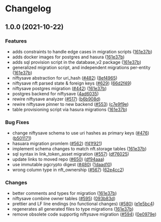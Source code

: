 # Changelog

## 1.0.0 (2021-10-22)


### Features

* adds constraints to handle edge cases in migration scripts ([161e37b](https://www.github.com/nftstorage/nft.storage/commit/161e37b5f615e3db238a20d1edda3c779ac658b5))
* adds docker images for postgres and hasura ([161e37b](https://www.github.com/nftstorage/nft.storage/commit/161e37b5f615e3db238a20d1edda3c779ac658b5))
* adds sql provision script in the database_v2 package ([161e37b](https://www.github.com/nftstorage/nft.storage/commit/161e37b5f615e3db238a20d1edda3c779ac658b5))
* generalized migration script, and independent migrations per-entity ([161e37b](https://www.github.com/nftstorage/nft.storage/commit/161e37b5f615e3db238a20d1edda3c779ac658b5))
* niftysave abstraction for uri_hash ([#482](https://www.github.com/nftstorage/nft.storage/issues/482)) ([8ef4965](https://www.github.com/nftstorage/nft.storage/commit/8ef4965b00696f03f92958fd3eec829f00e6b702))
* niftysave nft parsed state & foreign keys ([#629](https://www.github.com/nftstorage/nft.storage/issues/629)) ([66d2f49](https://www.github.com/nftstorage/nft.storage/commit/66d2f491e7b5a0e8c59fb2d1cf978e11cd289d6c))
* niftysave postgres migration ([#442](https://www.github.com/nftstorage/nft.storage/issues/442)) ([161e37b](https://www.github.com/nftstorage/nft.storage/commit/161e37b5f615e3db238a20d1edda3c779ac658b5))
* postgres backend for niftysave ([4ad6035](https://www.github.com/nftstorage/nft.storage/commit/4ad6035916170fdbb0588ce5e855e4d048795cf8))
* rewire niftysave analyzer ([#517](https://www.github.com/nftstorage/nft.storage/issues/517)) ([b6b908d](https://www.github.com/nftstorage/nft.storage/commit/b6b908d80acb5bb18efa9e6bbea445b3bb30e1a4))
* rewire niftysave pinner to new backend ([#553](https://www.github.com/nftstorage/nft.storage/issues/553)) ([c7e9f9e](https://www.github.com/nftstorage/nft.storage/commit/c7e9f9e9778114b46a8d039130e06e9dbf5e8062))
* table provisioning script via hasura migrations ([161e37b](https://www.github.com/nftstorage/nft.storage/commit/161e37b5f615e3db238a20d1edda3c779ac658b5))


### Bug Fixes

* change niftysave schema to use uri hashes as primary keys ([#476](https://www.github.com/nftstorage/nft.storage/issues/476)) ([b501171](https://www.github.com/nftstorage/nft.storage/commit/b501171c3cd0292ee397605497e069a324cae8ca))
* hasuara migration promlem ([#562](https://www.github.com/nftstorage/nft.storage/issues/562)) ([f41f921](https://www.github.com/nftstorage/nft.storage/commit/f41f92100091195dcb2e71e86f9f8297e94395a9))
* implement schema changes to match nft.storage tables ([161e37b](https://www.github.com/nftstorage/nft.storage/commit/161e37b5f615e3db238a20d1edda3c779ac658b5))
* sql syntax in link_token_asset migration  ([#557](https://www.github.com/nftstorage/nft.storage/issues/557)) ([df76025](https://www.github.com/nftstorage/nft.storage/commit/df76025b4dac1f8a111abcfd596ff948dd80d29e))
* update links to moved repo ([#650](https://www.github.com/nftstorage/nft.storage/issues/650)) ([df94aaa](https://www.github.com/nftstorage/nft.storage/commit/df94aaa8f1ec1a2e7d60a258a90758b2df630c9a))
* use immutable pgcrypto digest ([#480](https://www.github.com/nftstorage/nft.storage/issues/480)) ([1daad10](https://www.github.com/nftstorage/nft.storage/commit/1daad1084d30da527b61c27d0ea8e99eb6eaf5b8))
* wrong column type in nft_ownership ([#567](https://www.github.com/nftstorage/nft.storage/issues/567)) ([62e4cc2](https://www.github.com/nftstorage/nft.storage/commit/62e4cc2503f2b78fe76399db2ff0db17e03e2e5e))


### Changes

* better comments and types for migration ([161e37b](https://www.github.com/nftstorage/nft.storage/commit/161e37b5f615e3db238a20d1edda3c779ac658b5))
* niftysave combine owner tables ([#595](https://www.github.com/nftstorage/nft.storage/issues/595)) ([093b83d](https://www.github.com/nftstorage/nft.storage/commit/093b83da80371f998363001f9b12c89b640d9966))
* prettier and LF line endings (no functional changes) ([#580](https://www.github.com/nftstorage/nft.storage/issues/580)) ([e1e5bc4](https://www.github.com/nftstorage/nft.storage/commit/e1e5bc47e5ae112a0775a25b275691a818665f37))
* regenerates all generated files to type migrations ([161e37b](https://www.github.com/nftstorage/nft.storage/commit/161e37b5f615e3db238a20d1edda3c779ac658b5))
* remove obsolete code supportig niftysave migration ([#594](https://www.github.com/nftstorage/nft.storage/issues/594)) ([0e0979e](https://www.github.com/nftstorage/nft.storage/commit/0e0979e0b09dcb0efc47275c7146535fb7aaff7a))
